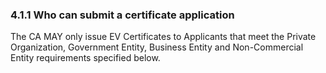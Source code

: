 ### 4.1.1 Who can submit a certificate application
The CA MAY only issue EV Certificates to Applicants that meet the Private Organization, Government Entity, Business Entity and Non-Commercial Entity requirements specified below.

